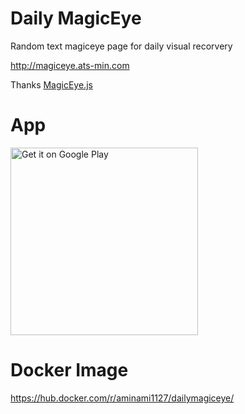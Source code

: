 # Daily MagicEye

Random text magiceye page for daily visual recorvery

 http://magiceye.ats-min.com

Thanks [MagicEye.js](http://peeinears.github.io/MagicEye.js/)

# App

<a href="https://play.google.com/store/apps/details?id=com.ionicframework.todo251904&amp;hl=ja&amp;utm_source=global_co&amp;utm_medium=prtnr&amp;utm_content=Mar2515&amp;utm_campaign=PartBadge&amp;pcampaignid=MKT-Other-global-all-co-prtnr-py-PartBadge-Mar2515-1" target="_blank"><img src="https://play.google.com/intl/en_us/badges/images/generic/en-play-badge.png" alt="Get it on Google Play" width="300" /></a>

# Docker Image

https://hub.docker.com/r/aminami1127/dailymagiceye/
